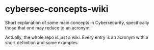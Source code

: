 # cybersec-concepts-wiki
Short explanation of some main concepts in Cybersecurity, specifically those that one may reduce to an acronym.

Actually, the whole repo is just a wiki. Every entry is an acronym with a short definition and some examples.
